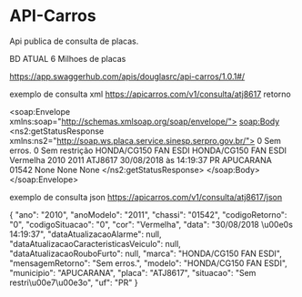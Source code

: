 # API-Carros
Api publica de consulta de placas.

BD ATUAL 6 Milhoes de placas

https://app.swaggerhub.com/apis/douglasrc/api-carros/1.0.1#/


exemplo de consulta xml
https://apicarros.com/v1/consulta/atj8617
retorno

<soap:Envelope xmlns:soap="http://schemas.xmlsoap.org/soap/envelope/">
    <soap:Body>
        <ns2:getStatusResponse xmlns:ns2="http://soap.ws.placa.service.sinesp.serpro.gov.br/">
            <return>
                <codigoRetorno>0</codigoRetorno>
                <mensagemRetorno>Sem erros.</mensagemRetorno>
                <codigoSituacao>0</codigoSituacao>
                <situacao>Sem restrição</situacao>
                <modelo>HONDA/CG150 FAN ESDI</modelo>
                <marca>HONDA/CG150 FAN ESDI</marca>
                <cor>Vermelha</cor>
                <ano>2010</ano>
                <anoModelo>2011</anoModelo>
                <placa>ATJ8617</placa>
                <data>30/08/2018 às 14:19:37</data>
                <uf>PR</uf>
                <municipio>APUCARANA</municipio>
                <chassi>01542</chassi>
                <dataAtualizacaoCaracteristicasVeiculo>None</dataAtualizacaoCaracteristicasVeiculo>
                <dataAtualizacaoRouboFurto>None</dataAtualizacaoRouboFurto>
                <dataAtualizacaoAlarme>None</dataAtualizacaoAlarme>
            </return>
        </ns2:getStatusResponse>
    </soap:Body>
</soap:Envelope>


exemplo de consulta json
https://apicarros.com/v1/consulta/atj8617/json

{
  "ano": "2010", 
  "anoModelo": "2011", 
  "chassi": "01542", 
  "codigoRetorno": "0", 
  "codigoSituacao": "0", 
  "cor": "Vermelha", 
  "data": "30/08/2018 \u00e0s 14:19:37", 
  "dataAtualizacaoAlarme": null, 
  "dataAtualizacaoCaracteristicasVeiculo": null, 
  "dataAtualizacaoRouboFurto": null, 
  "marca": "HONDA/CG150 FAN ESDI", 
  "mensagemRetorno": "Sem erros.", 
  "modelo": "HONDA/CG150 FAN ESDI", 
  "municipio": "APUCARANA", 
  "placa": "ATJ8617", 
  "situacao": "Sem restri\u00e7\u00e3o", 
  "uf": "PR"
}

